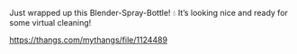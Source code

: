 Just wrapped up this Blender-Spray-Bottle! 💧 It’s looking nice and ready for some virtual cleaning!

https://thangs.com/mythangs/file/1124489
